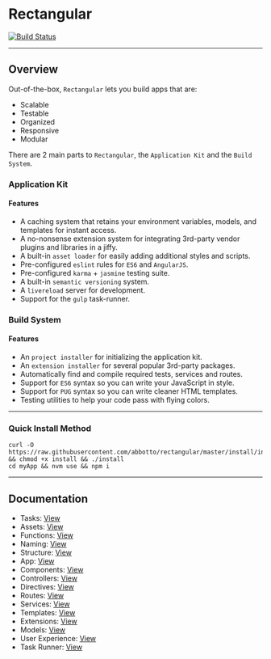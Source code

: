 # Rectangular
[![Build Status](https://travis-ci.org/abbotto/rectangular.svg?branch=master)](https://travis-ci.org/abbotto/rectangular)

---

## Overview
Out-of-the-box, `Rectangular` lets you build apps that are:
- Scalable
- Testable
- Organized
- Responsive
- Modular

There are 2 main parts to `Rectangular`, the `Application Kit` and the `Build System`.

### Application Kit
#### Features
- A caching system that retains your environment variables, models, and templates for instant access.
- A no-nonsense extension system for integrating 3rd-party vendor plugins and libraries in a jiffy.
- A built-in `asset loader` for easily adding additional styles and scripts.
- Pre-configured `eslint` rules for `ES6` and `AngularJS`.
- Pre-configured `karma` + `jasmine` testing suite.
- A built-in `semantic versioning` system.
- A `livereload` server for development.
- Support for the `gulp` task-runner.

### Build System
#### Features
- An `project installer` for initializing the application kit.
- An `extension installer` for several popular 3rd-party packages.
- Automatically find and compile required tests, services and routes.
- Support for `ES6` syntax so you can write your JavaScript in style.
- Support for `PUG` syntax so you can write cleaner HTML templates.
- Testing utilities to help your code pass with flying colors.

---

### Quick Install Method
	curl -O https://raw.githubusercontent.com/abbotto/rectangular/master/install/install && chmod +x install && ./install
	cd myApp && nvm use && npm i

---

## Documentation
- Tasks: 			[View](readme/tasks.md)
- Assets: 			[View](readme/assets.md)
- Functions:		[View](readme/functions.md)
- Naming:			[View](readme/naming.md)
- Structure:		[View](readme/structure.md)
- App:				[View](readme/app.md)
- Components: 		[View](readme/components.md)
- Controllers: 		[View](readme/controllers.md)
- Directives: 		[View](readme/directives.md)
- Routes:			[View](readme/routes.md)
- Services:			[View](readme/services.md)
- Templates:		[View](readme/templates.md)
- Extensions:		[View](readme/extensions.md)
- Models:			[View](readme/models.md)
- User Experience:	[View](readme/user-experience.md)
- Task Runner:		[View](readme/task-runner.md)


